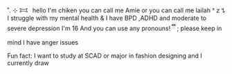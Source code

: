 ˚. ⊹ 𐂯⠀hello I'm chiken you can call me Amie
or you can call me lailah ᶻ 𝗓 𐰁
I struggle with my mental health & I have BPD
,ADHD and moderate to severe depression
I'm 16 And you can use any pronouns!
 ྀི  ; please keep in mind I have anger issues

 Fun fact: I want to study at SCAD or major
 in fashion designing and I currently draw

<!---
Chikentofu/Chikentofu is a ✨ special ✨ repository because its `README.md` (this file) appears on your GitHub profile.
You can click the Preview link to take a look at your changes.
--->

